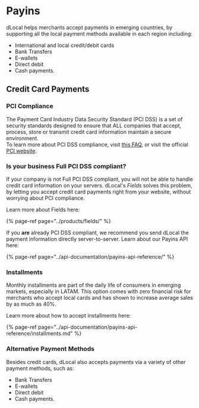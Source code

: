 # Payins

dLocal helps merchants accept payments in emerging countries, by supporting all the local payment methods available in each region including:

* International and local credit/debit cards
* Bank Transfers
* E-wallets
* Direct debit
* Cash payments.

## Credit Card Payments

### PCI Compliance

The Payment Card Industry Data Security Standard \(PCI DSS\) is a set of security standards designed to ensure that ALL companies that accept, process, store or transmit credit card information maintain a secure environment.  
To learn more about PCI DSS compliance, visit [this FAQ](https://www.pcicomplianceguide.org/faq/), or visit the official [PCI website](https://www.pcisecuritystandards.org/).

### Is your business Full PCI DSS compliant?

If your company is not Full PCI DSS compliant, you will not be able to handle credit card information on your servers. dLocal's _Fields_ solves this problem, by letting you accept credit card payments right from your website, without worrying about PCI compliance.

Learn more about Fields here:

{% page-ref page="../products/fields/" %}

If you **are** already PCI DSS compliant, we recommend you send dLocal the payment information directly server-to-server. Learn about our Payins API here:

{% page-ref page="../api-documentation/payins-api-reference/" %}

### Installments

Monthly installments are part of the daily life of consumers in emerging markets, especially in LATAM. This option comes with zero financial risk for merchants who accept local cards and has shown to increase average sales by as much as 40%.

Learn more about how to accept installments here:

{% page-ref page="../api-documentation/payins-api-reference/installments.md" %}

### Alternative Payment Methods

Besides credit cards, dLocal also accepts payments via a variety of other payment methods, such as:

* Bank Transfers
* E-wallets
* Direct debit
* Cash payments.



